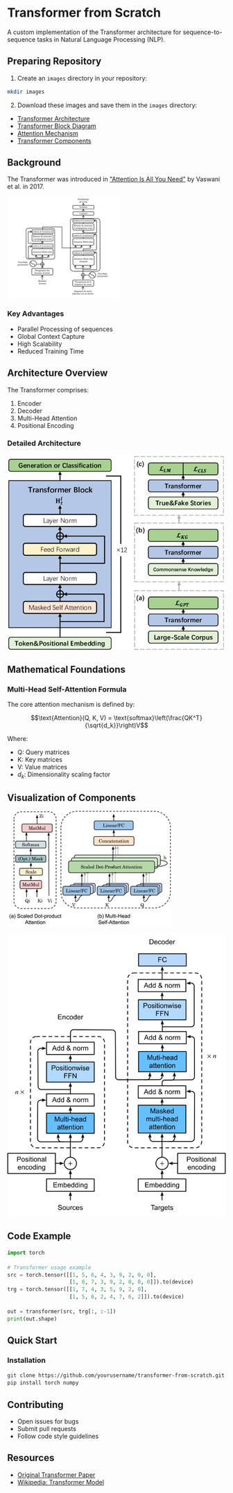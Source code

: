 # Transformer from Scratch

A custom implementation of the Transformer architecture for sequence-to-sequence tasks in Natural Language Processing (NLP).

## Preparing Repository

1. Create an `images` directory in your repository:
```bash
mkdir images
```

2. Download these images and save them in the `images` directory:
- [Transformer Architecture](https://upload.wikimedia.org/wikipedia/commons/thumb/2/2e/Transformer_architecture.png/1200px-Transformer_architecture.png)
- [Transformer Block Diagram](https://upload.wikimedia.org/wikipedia/commons/thumb/6/60/Transformer_Model_Architecture.png/1200px-Transformer_Model_Architecture.png)
- [Attention Mechanism](https://upload.wikimedia.org/wikipedia/commons/thumb/3/3f/Scaled_Dot_Product_Attention.png/1200px-Scaled_Dot_Product_Attention.png)
- [Transformer Components](https://upload.wikimedia.org/wikipedia/commons/thumb/4/4c/Transformer_components.png/1200px-Transformer_components.png)

## Background

The Transformer was introduced in ["Attention Is All You Need"](https://arxiv.org/abs/1706.03762) by Vaswani et al. in 2017.

![Transformer Architecture](images/Architecture_d'un_Transformeur.png)

### Key Advantages

- Parallel Processing of sequences
- Global Context Capture
- High Scalability
- Reduced Training Time

## Architecture Overview

The Transformer comprises:

1. Encoder
2. Decoder
3. Multi-Head Attention
4. Positional Encoding

### Detailed Architecture

![Transformer Block Diagram](images/transformer_block_architecture.png)

## Mathematical Foundations

### Multi-Head Self-Attention Formula

The core attention mechanism is defined by:

$$\text{Attention}(Q, K, V) = \text{softmax}\left(\frac{QK^T}{\sqrt{d_k}}\right)V$$

Where:
- Q: Query matrices
- K: Key matrices
- V: Value matrices
- $d_k$: Dimensionality scaling factor

## Visualization of Components

![Attention Mechanism](images/Self_attention_mechanism.jpg)

![Transformer Components](images/transformer_components.svg)

## Code Example

```python
import torch

# Transformer usage example
src = torch.tensor([[1, 5, 6, 4, 3, 9, 2, 0, 0], 
                    [1, 8, 7, 3, 9, 2, 0, 0, 0]]).to(device)
trg = torch.tensor([[1, 7, 4, 3, 5, 9, 2, 0], 
                    [1, 5, 6, 2, 4, 7, 6, 2]]).to(device)

out = transformer(src, trg[:, :-1])
print(out.shape)
```

## Quick Start

### Installation

```bash
git clone https://github.com/yourusername/transformer-from-scratch.git
pip install torch numpy
```

## Contributing

- Open issues for bugs
- Submit pull requests
- Follow code style guidelines

## Resources

- [Original Transformer Paper](https://arxiv.org/abs/1706.03762)
- [Wikipedia: Transformer Model](https://en.wikipedia.org/wiki/Transformer_(machine_learning_model))
